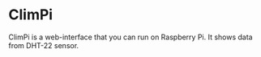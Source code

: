 # ClimPi

ClimPi is a web-interface that you can run on Raspberry Pi. It shows data from DHT-22 sensor.
